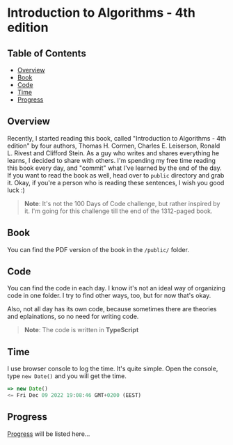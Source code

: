 # Introduction to Algorithms - 4th edition

## Table of Contents

- [Overview](#overview)
- [Book](#book)
- [Code](#code)
- [Time](#time)
- [Progress](#progress)

## Overview

Recently, I started reading this book, called "Introduction to Algorithms - 4th edition" by four authors, Thomas H. Cormen, Charles E. Leiserson, Ronald L. Rivest and Clifford Stein. As a guy who writes and shares everything he learns, I decided to share with others. I'm spending my free time reading this book every day, and "commit" what I've learned by the end of the day. If you want to read the book as well, head over to `public` directory and grab it. Okay, if you're a person who is reading these sentences, I wish you good luck :)

> **Note**: It's not the 100 Days of Code challenge, but rather inspired by it. I'm going for this challenge till the end of the 1312-paged book.


## Book

You can find the PDF version of the book in the `/public/` folder.

## Code

You can find the code in each day. I know it's not an ideal way of organizing code in one folder. I try to find other ways, too, but for now that's okay.

Also, not all day has its own code, because sometimes there are theories and eplainations, so no need for writing code.

> **Note**: The code is written in **TypeScript**

## Time

I use browser console to log the time. It's quite simple. Open the console, type `new Date()` and you will get the time.

```js
=> new Date()
<= Fri Dec 09 2022 19:08:46 GMT+0200 (EEST)
```

## Progress

[Progress](/src/progress) will be listed here...
